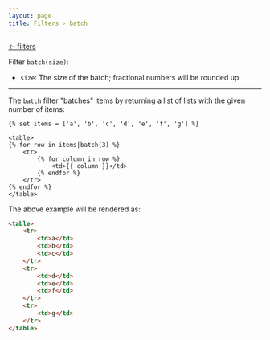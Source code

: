 ```yaml
---
layout: page
title: Filters › batch
---
```


[← filters](./../filters.md)

<!-- {% raw %} -->

Filter `batch(size)`:
* `size`: The size of the batch; fractional numbers will be rounded up

---

The `batch` filter "batches" items by returning a list of lists with the given number of items:

```twig
{% set items = ['a', 'b', 'c', 'd', 'e', 'f', 'g'] %}

<table>
{% for row in items|batch(3) %}
    <tr>
        {% for column in row %}
            <td>{{ column }}</td>
        {% endfor %}
    </tr>
{% endfor %}
</table>
```
The above example will be rendered as:

```html
<table>
    <tr>
        <td>a</td>
        <td>b</td>
        <td>c</td>
    </tr>
    <tr>
        <td>d</td>
        <td>e</td>
        <td>f</td>
    </tr>
    <tr>
        <td>g</td>
    </tr>
</table>
```

<!-- {% endraw %} -->
